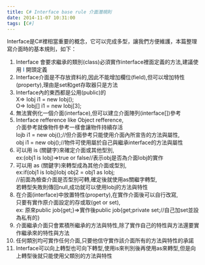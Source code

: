 ```yaml
---
title: C# Interface base rule 介面潛規則
date: 2014-11-07 10:31:00
tags: [C#]
---
```


<div>Interface是C#裡相當重要的概念，它可以完成多型，讓我們方便維護，本篇整理寫介面時的基本規則，如下：</div>

1.  Interface 會要求繼承的類別(class)必須實作interface裡面定義的方法,建議使用 <span style="color: #0b5394;">I</span> 開頭定義<a name="more"></a>
2.  Interface介面是不存放資料的,因此不能增加欄位(field),但可以增加特性(property),理由是set和get存取器只是方法 
3.  Interface內的東西都是公用(public)的  
    X=> Iobj i1 = new Iobj();  
    O=> Iobj[] i1 = new Iobj[3];  
4.  無法實例化一個介面(interface),但可以建立介面陣列(interface[])參考 
5.  Interface refference like Object refference,  
    介面參考就像物件參考一樣會讓物件持續存活  
    Iojb i1 = new obj();//但介面參考只能使用介面內所宣告的方法與屬性,  
    obj i1 = new obj();//物件可使用屬於自己與繼承interface的方法與屬性 
6.  可以用 is (關鍵字)來確定介面或其他型別,  
    ex:(obj1 is Iobj)=>true or false//表示obj是否為介面Iobj的實作 
7.  可以用 as (關鍵字)來轉型成為其他介面或型別,  
    ex:if(obj1 is Iobj)Iobj obj2 = obj1 as Iobj;  
    //前面為檢查介面是否型別可轉,確定後就使用as關繼字轉型,  
    若轉型失敗則傳回null,成功就可以使用Iobj的方法與特性
8.  在介面(interface)中放置特性(property),在實作介面後可以自行改寫,  
    只要有實作原介面設定的存或取(get or set),  
    ex: 原來public job{get;}=>實作後public job{get;private set;//自己加set並設為私有的} 
9.  介面繼承介面只會累積所繼承的方法與特性,除了實作自己的特性與方法還要實作繼承來的特性與方法 
10.  任何類別均可實作任何介面,只要他信守實作該介面所有的方法與特性的承諾 
11.  Interface可以向上轉型也可向下轉型,使用is來判別後再使用as來轉型,但是向上轉型後就只能使用父類別的方法與特性 
